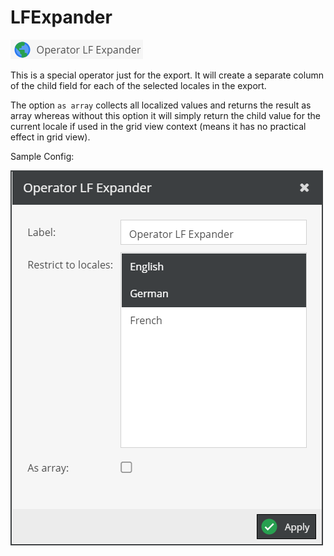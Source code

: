 # LFExpander

![Symbol](../../../img/gridconfig/operator_lfexpander_symbol.png)

This is a special operator just for the export. It will create a separate column of the child field 
for each of the selected locales in the export.
 
The option `as array` collects all localized values and returns the result as array whereas without 
this option it will simply return the child value for the current locale if used in the grid view 
context (means it has no practical effect in grid view).

Sample Config: 
    
![Setting](../../../img/gridconfig/operator_lfexpander_sample.png)


